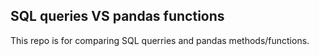 ## SQL queries VS pandas functions

This repo is for comparing SQL querries and pandas methods/functions.


